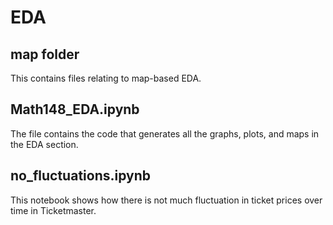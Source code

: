 # EDA

## map folder
This contains files relating to map-based EDA.

## Math148_EDA.ipynb
The file contains the code that generates all the graphs, plots, and maps in the EDA section. 

## no_fluctuations.ipynb
This notebook shows how there is not much fluctuation in ticket prices over time in Ticketmaster. 
